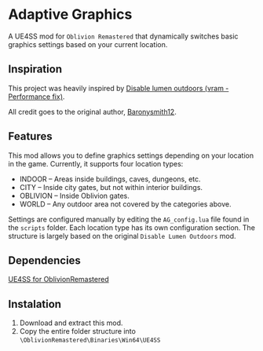 # Adaptive Graphics

A UE4SS mod for `Oblivion Remastered` that dynamically switches basic graphics settings based on your current location.

## Inspiration

This project was heavily inspired by [Disable lumen outdoors (vram - Performance fix)](https://www.nexusmods.com/oblivionremastered/mods/510).

All credit goes to the original author, [Baronysmith12](https://next.nexusmods.com/profile/Baronysmith12).

## Features

This mod allows you to define graphics settings depending on your location in the game.
Currently, it supports four location types:

- INDOOR – Areas inside buildings, caves, dungeons, etc.
- CITY – Inside city gates, but not within interior buildings.
- OBLIVION – Inside Oblivion gates.
- WORLD – Any outdoor area not covered by the categories above.

Settings are configured manually by editing the `AG_config.lua` file found in the `scripts` folder.
Each location type has its own configuration section. The structure is largely based on the original `Disable Lumen Outdoors` mod.

## Dependencies

[UE4SS for OblivionRemastered](https://www.nexusmods.com/oblivionremastered/mods/32)

## Instalation

1. Download and extract this mod.
2. Copy the entire folder structure into `\OblivionRemastered\Binaries\Win64\UE4SS`
